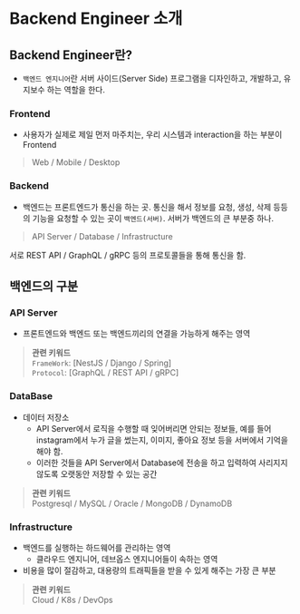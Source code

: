 # Backend Engineer 소개

## Backend Engineer란?
-  `백엔드 엔지니어`란 서버 사이드(Server Side) 프로그램을 디자인하고, 개발하고, 유지보수 하는 역할을 한다.
### Frontend
- 사용자가 실제로 제일 먼저 마주치는, 우리 시스템과 interaction을 하는 부분이 Frontend
> Web / Mobile / Desktop
### Backend
- 백엔드는 프론트엔드가 통신을 하는 곳. 통신을 해서 정보를 요청, 생성, 삭제 등등의 기능을 요청할 수 있는 곳이 `백엔드(서버)`. 서버가 백엔드의 큰 부분중 하나.
> API Server / Database / Infrastructure

서로 REST API / GraphQL / gRPC 등의 프로토콜들을 통해 통신을 함.

## 백엔드의 구분

### API Server
- 프론트엔드와 백엔드 또는 백엔드끼리의 연결을 가능하게 해주는 영역
> **관련 키워드** <br/>
`FrameWork`: [NestJS / Django / Spring]<br/>
`Protocol`: [GraphQL / REST API / gRPC]

### DataBase
- 데이터 저장소
    - API Server에서 로직을 수행할 때 잊어버리면 안되는 정보들, 예를 들어 instagram에서 누가 글을 썼는지, 이미지, 좋아요 정보 등을 서버에서 기억을 해야 함.
    - 이러한 것들을 API Server에서 Database에 전송을 하고 입력하여 사리지지 않도록 오랫동안 저장할 수 있는 공간
> **관련 키워드** <br/>
Postgresql / MySQL / Oracle / MongoDB / DynamoDB

### Infrastructure 
- 백엔드를 실행하는 하드웨어를 관리하는 영역
    - 클라우드 엔지니어, 데브옵스 엔지니어들이 속하는 영역
- 비용을 많이 절감하고, 대용량의 트래픽들을 받을 수 있게 해주는 가장 큰 부분
> **관련 키워드** <br/>
Cloud / K8s / DevOps

